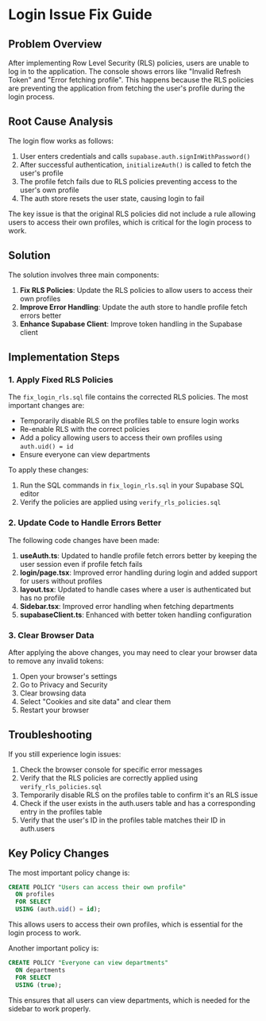 # Login Issue Fix Guide

## Problem Overview

After implementing Row Level Security (RLS) policies, users are unable to log in to the application. The console shows errors like "Invalid Refresh Token" and "Error fetching profile". This happens because the RLS policies are preventing the application from fetching the user's profile during the login process.

## Root Cause Analysis

The login flow works as follows:

1. User enters credentials and calls `supabase.auth.signInWithPassword()`
2. After successful authentication, `initializeAuth()` is called to fetch the user's profile
3. The profile fetch fails due to RLS policies preventing access to the user's own profile
4. The auth store resets the user state, causing login to fail

The key issue is that the original RLS policies did not include a rule allowing users to access their own profiles, which is critical for the login process to work.

## Solution

The solution involves three main components:

1. **Fix RLS Policies**: Update the RLS policies to allow users to access their own profiles
2. **Improve Error Handling**: Update the auth store to handle profile fetch errors better
3. **Enhance Supabase Client**: Improve token handling in the Supabase client

## Implementation Steps

### 1. Apply Fixed RLS Policies

The `fix_login_rls.sql` file contains the corrected RLS policies. The most important changes are:

- Temporarily disable RLS on the profiles table to ensure login works
- Re-enable RLS with the correct policies
- Add a policy allowing users to access their own profiles using `auth.uid() = id`
- Ensure everyone can view departments

To apply these changes:

1. Run the SQL commands in `fix_login_rls.sql` in your Supabase SQL editor
2. Verify the policies are applied using `verify_rls_policies.sql`

### 2. Update Code to Handle Errors Better

The following code changes have been made:

1. **useAuth.ts**: Updated to handle profile fetch errors better by keeping the user session even if profile fetch fails
2. **login/page.tsx**: Improved error handling during login and added support for users without profiles
3. **layout.tsx**: Updated to handle cases where a user is authenticated but has no profile
4. **Sidebar.tsx**: Improved error handling when fetching departments
5. **supabaseClient.ts**: Enhanced with better token handling configuration

### 3. Clear Browser Data

After applying the above changes, you may need to clear your browser data to remove any invalid tokens:

1. Open your browser's settings
2. Go to Privacy and Security
3. Clear browsing data
4. Select "Cookies and site data" and clear them
5. Restart your browser

## Troubleshooting

If you still experience login issues:

1. Check the browser console for specific error messages
2. Verify that the RLS policies are correctly applied using `verify_rls_policies.sql`
3. Temporarily disable RLS on the profiles table to confirm it's an RLS issue
4. Check if the user exists in the auth.users table and has a corresponding entry in the profiles table
5. Verify that the user's ID in the profiles table matches their ID in auth.users

## Key Policy Changes

The most important policy change is:

```sql
CREATE POLICY "Users can access their own profile"
  ON profiles
  FOR SELECT
  USING (auth.uid() = id);
```

This allows users to access their own profiles, which is essential for the login process to work.

Another important policy is:

```sql
CREATE POLICY "Everyone can view departments"
  ON departments
  FOR SELECT
  USING (true);
```

This ensures that all users can view departments, which is needed for the sidebar to work properly.